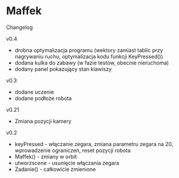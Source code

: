 # Maffek



Changelog

v0.4
- drobna optymalizacja programu (wektory zamiast tablic przy nagrywaniu ruchu, optymalizacja kodu funkcji KeyPressed())
- dodana kulka do zabawy (w fazie testów, obecnie nieruchoma)
- dodany panel pokazujący stan klawiszy

v0.3
- dodane uczenie
- dodane podłoże robota

v0.21
- Zmiana pozycji kamery

v0.2
- keyPressed - włączanie zegara, zmiana parametru zegara na 20, wprowadzenie ograniczeń, reset pozycji robota
- Maffek()  -  zmiany w orbit
- utworzscene - usunięcie włączania zegara
- Zadanie() - całkowicie zmienione


